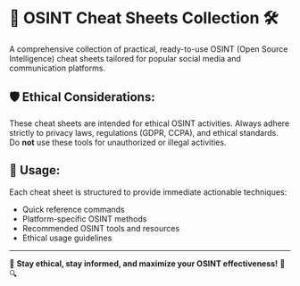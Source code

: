 # 🚀 OSINT Cheat Sheets Collection 🛠️

A comprehensive collection of practical, ready-to-use OSINT (Open Source Intelligence) cheat sheets tailored for popular social media and communication platforms.

## 🛡️ Ethical Considerations:
These cheat sheets are intended for ethical OSINT activities. Always adhere strictly to privacy laws, regulations (GDPR, CCPA), and ethical standards. Do **not** use these tools for unauthorized or illegal activities.

## 🧰 Usage:
Each cheat sheet is structured to provide immediate actionable techniques:
- Quick reference commands
- Platform-specific OSINT methods
- Recommended OSINT tools and resources
- Ethical usage guidelines

---

🌟 **Stay ethical, stay informed, and maximize your OSINT effectiveness!** 🚀🔍

